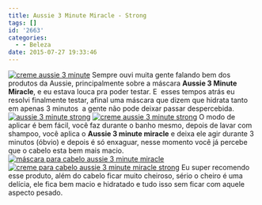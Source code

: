 ```yaml
---
title: Aussie 3 Minute Miracle - Strong
tags: []
id: '2663'
categories:
  - - Beleza
date: 2015-07-27 19:33:46
---
```


[![creme aussie 3 minute](http://natalia.blog.br/wp-content/uploads/2015/07/creme-aussie-3-minute-1024x768.jpg)](http://natalia.blog.br/wp-content/uploads/2015/07/creme-aussie-3-minute.jpg) Sempre ouvi muita gente falando bem dos produtos da Aussie, principalmente sobre a máscara **Aussie 3 Minute Miracle**, e eu estava louca pra poder testar. E  esses tempos atrás eu resolvi finalmente testar, afinal uma máscara que dizem que hidrata tanto em apenas 3 minutos  a gente não pode deixar passar despercebida. [![aussie 3 minute strong](http://natalia.blog.br/wp-content/uploads/2015/07/aussie-3-minute-strong-1024x768.jpg)](http://natalia.blog.br/wp-content/uploads/2015/07/aussie-3-minute-strong.jpg) [![creme aussie 3 minute strong](http://natalia.blog.br/wp-content/uploads/2015/07/creme-aussie-3-minute-strong-768x1024.jpg)](http://natalia.blog.br/wp-content/uploads/2015/07/creme-aussie-3-minute-strong.jpg) O modo de aplicar é bem fácil, você faz durante o banho mesmo, depois de lavar com shampoo, você aplica o **Aussie 3 minute miracle** e deixa ele agir durante 3 minutos (óbvio) e depois é só enxaguar, nesse momento você já percebe que o cabelo esta bem mais macio. [![máscara para cabelo aussie 3 minute miracle](http://natalia.blog.br/wp-content/uploads/2015/07/DSC03796-1024x768.jpg)](http://natalia.blog.br/wp-content/uploads/2015/07/DSC03796.jpg) [![creme para cabelo aussie 3 minute miracle strong](http://natalia.blog.br/wp-content/uploads/2015/07/DSC03800-768x1024.jpg)](http://natalia.blog.br/wp-content/uploads/2015/07/DSC03800.jpg) Eu super recomendo esse produto, além do cabelo ficar muito cheiroso, sério o cheiro é uma delícia, ele fica bem macio e hidratado e tudo isso sem ficar com aquele aspecto pesado.